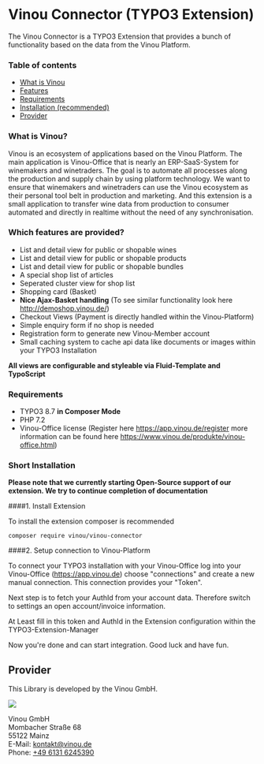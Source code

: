 # Vinou Connector (TYPO3 Extension)

The Vinou Connector is a TYPO3 Extension that provides a bunch of functionality based on the data from the Vinou Platform.

### Table of contents

- [What is Vinou](#what-is-vinou)
- [Features](#which-features-are-provided)
- [Requirements](#requirements)
- [Installation (recommended)](#short-installation)
- [Provider](#provider)


### What is Vinou?

Vinou is an ecosystem of applications based on the Vinou Platform. The main application is Vinou-Office that is nearly an ERP-SaaS-System for winemakers and winetraders. The goal is to automate all processes along the production and supply chain by using platform technology. We want to ensure that winemakers and winetraders can use the Vinou ecosystem as their personal tool belt in production and marketing. And this extension is a small application to transfer wine data from production to consumer automated and directly in realtime without the need of any synchronisation.

### Which features are provided?

- List and detail view for public or shopable wines
- List and detail view for public or shopable products
- List and detail view for public or shopable bundles
- A special shop list of articles
- Seperated cluster view for shop list
- Shopping card (Basket)
- **Nice Ajax-Basket handling** (To see similar functionality look here http://demoshop.vinou.de/)
- Checkout Views (Payment is directly handled within the Vinou-Platform)
- Simple enquiry form if no shop is needed
- Registration form to generate new Vinou-Member account
- Small caching system to cache api data like documents or images within your TYPO3 Installation

**All views are configurable and styleable via Fluid-Template and TypoScript**

### Requirements

- TYPO3 8.7 **in Composer Mode**
- PHP 7.2
- Vinou-Office license (Register here https://app.vinou.de/register more information can be found here https://www.vinou.de/produkte/vinou-office.html)

### Short Installation

**Please note that we currently starting Open-Source support of our extension. We try to continue completion of documentation**

####1. Install Extension

To install the extension composer is recommended

```composer require vinou/vinou-connector```

####2. Setup connection to Vinou-Platform

To connect your TYPO3 installation with your Vinou-Office log into your Vinou-Office (https://app.vinou.de) choose "connections" and create a new manual connection. This connection provides your "Token".

Next step is to fetch your AuthId from your account data. Therefore switch to settings an open account/invoice information.

At Least fill in this token and AuthId in the Extension configuration within the TYPO3-Extension-Manager

Now you're done and can start integration. Good luck and have fun.

## Provider

This Library is developed by the Vinou GmbH.

![](http://static.vinou.io/brand/logo/red.svg)

Vinou GmbH<br> 
Mombacher Straße 68<br>
55122 Mainz<br>
E-Mail: [kontakt@vinou.de](mailto:kontakt@vinou.de)<br>
Phone: [+49 6131 6245390](tel:+4961316245390)

